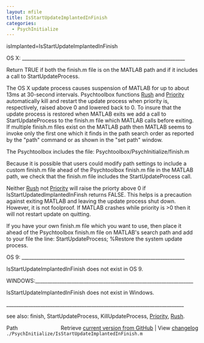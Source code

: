```yaml
---
layout: mfile
title: IsStartUpdateImplantedInFinish
categories:
  - PsychInitialize
---
```


isImplanted=IsStartUpdateImplantedInFinish

OS X: \_\_\_\_\_\_\_\_\_\_\_\_\_\_\_\_\_\_\_\_\_\_\_\_\_\_\_\_\_\_\_\_\_\_\_\_\_\_\_\_\_\_\_\_\_\_\_\_\_\_\_\_\_\_\_\_\_\_\_\_\_\_\_\_\_\_\_

Return TRUE if both the finish.m file is on the MATLAB path and if it
includes a call to StartUpdateProcess.

The OS X update process causes suspension of MATLAB for up to about 13ms
at 30\-second intervals.  Psychtoolbox functions [Rush](/docs/Rush) and [Priority](/docs/Priority)
automatically kill and restart the update process when priority is,
respectively, raised above 0 and lowered back to 0.  To insure that the
update process is restored when MATLAB exits we add a call to
StartUpdateProcess to the finish.m file which MATLAB calls before
exiting. If multiple finish.m files exist on the MATLAB path then  MATLAB
seems to invoke only the first one which it finds in the path search
order as reported by the "path" command or as shown in the "set path"
window.

The Psychtoolbox includes the file:
  Psychtoolbox/PsychInitialize/finish.m

Because it is possible that users could modify path settings to include a
custom finish.m file ahead of the Psychtoolbox finish.m file in the
MATLAB path, we check that the finish.m file includes the
StartUpdateProcess call.

Neither [Rush](/docs/Rush) not [Priority](/docs/Priority) will raise the priorty above 0 if
IsStartUpdatedImplantedInFinsh returns FALSE.  This helps is a precaution
against exiting MATLAB and leaving the update process shut down. However,
it is not foolproof.  If MATLAB crashes while priority is \>0 then it will
not restart update on quitting.

If you have your own finish.m file which you want to use, then place it
ahead of the Psychtoolbox finish.m file on MATLAB's search path and add
to your file the line:
  StartUpdateProcess;     %Restore the system update process.

OS 9: \_\_\_\_\_\_\_\_\_\_\_\_\_\_\_\_\_\_\_\_\_\_\_\_\_\_\_\_\_\_\_\_\_\_\_\_\_\_\_\_\_\_\_\_\_\_\_\_\_\_\_\_\_\_\_\_\_\_\_\_\_\_\_\_\_\_\_

IsStartUpdateImplantedInFinish does not exist in OS 9.

WINDOWS:\_\_\_\_\_\_\_\_\_\_\_\_\_\_\_\_\_\_\_\_\_\_\_\_\_\_\_\_\_\_\_\_\_\_\_\_\_\_\_\_\_\_\_\_\_\_\_\_\_\_\_\_\_\_\_\_\_\_\_\_\_\_\_\_\_

IsStartUpdateImplantedInFinish does not exist in Windows.

\_\_\_\_\_\_\_\_\_\_\_\_\_\_\_\_\_\_\_\_\_\_\_\_\_\_\_\_\_\_\_\_\_\_\_\_\_\_\_\_\_\_\_\_\_\_\_\_\_\_\_\_\_\_\_\_\_\_\_\_\_\_\_\_\_\_\_\_\_\_\_\_\_

see also: finish, StartUpdateProcess, KillUpdateProcess, [Priority](/docs/Priority), [Rush](/docs/Rush).


<div class="code_header" style="text-align:right;">
  <span style="float:left;">Path&nbsp;&nbsp;</span> <span class="counter">Retrieve <a href=
  "https://raw.github.com/Psychtoolbox-3/Psychtoolbox-3/beta/./PsychInitialize/IsStartUpdateImplantedInFinish.m">current version from GitHub</a> | View <a href=
  "https://github.com/Psychtoolbox-3/Psychtoolbox-3/commits/beta/./PsychInitialize/IsStartUpdateImplantedInFinish.m">changelog</a></span>
</div>
<div class="code">
  <code>./PsychInitialize/IsStartUpdateImplantedInFinish.m</code>
</div>
